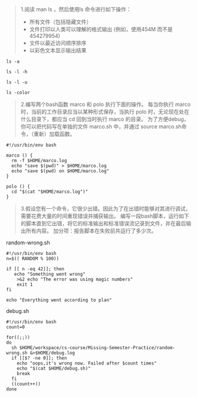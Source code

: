 > 1.阅读 man ls ，然后使用ls 命令进行如下操作：
> - 所有文件（包括隐藏文件）
> - 文件打印以人类可以理解的格式输出 (例如，使用454M 而不是 454279954)
> - 文件以最近访问顺序排序
> - 以彩色文本显示输出结果

```
ls -a

ls -l -h

ls -l -u

ls -color
```

> 2.编写两个bash函数 marco 和 polo 执行下面的操作。 每当你执行 marco 时，当前的工作目录应当以某种形式保存，当执行 polo 时，无论现在处在什么目录下，都应当 cd 回到当时执行 marco 的目录。 为了方便debug，你可以把代码写在单独的文件 marco.sh 中，并通过 source marco.sh命令，（重新）加载函数。

```
#!/usr/bin/env bash

marco () {
  rm -f $HOME/marco.log
  echo "save $(pwd)" > $HOME/marco.log
  echo "save $(pwd) on $HOME/marco.log"
}

polo () {
  cd "$(cat "$HOME/marco.log")"
}
```

> 3.假设您有一个命令，它很少出错。因此为了在出错时能够对其进行调试，需要花费大量的时间重现错误并捕获输出。 编写一段bash脚本，运行如下的脚本直到它出错，将它的标准输出和标准错误流记录到文件，并在最后输出所有内容。 加分项：报告脚本在失败前共运行了多少次。

random-wrong.sh
```
#!/usr/bin/env bash
n=$(( RANDOM % 100))

if [[ n -eq 42]]; then
   echo "Something went wrong"
    >&2 echo "The error was using magic numbers"
    exit 1
fi

echo "Everything went according to plan"
```

debug.sh
```
#!/usr/bin/env bash
count=0

for((;;))
do
  sh $HOME/workspace/cs-course/Missing-Semester-Practice/random-wrong.sh &>$HOME/debug.log
  if [[$? -ne 0]]; then
    echo "oops,it's wrong now. Failed after $count times"
    echo "$(cat $HOME/debug.sh)"
    break
  fi
  ((count++))
done
```
